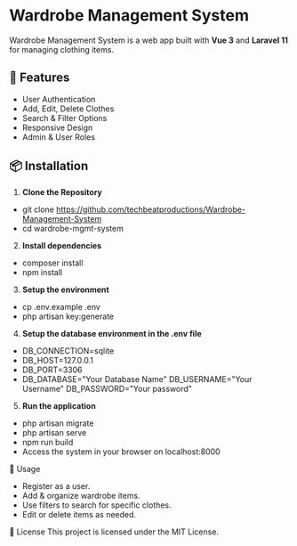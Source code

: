 # Wardrobe Management System

Wardrobe Management System is a web app built with **Vue 3** and **Laravel 11** for managing clothing items.

## 🚀 Features
- User Authentication
- Add, Edit, Delete Clothes
- Search & Filter Options
- Responsive Design
- Admin & User Roles

## 📦 Installation
1. **Clone the Repository**  
   
  - git clone https://github.com/techbeatproductions/Wardrobe-Management-System
  - cd wardrobe-mgmt-system

2. **Install dependencies**
  - composer install
  - npm install

3. **Setup the environment**
  - cp .env.example .env
  - php artisan key:generate

4. **Setup the database environment in the .env file**
 - DB_CONNECTION=sqlite
 - DB_HOST=127.0.0.1
 - DB_PORT=3306
 - DB_DATABASE="Your Database Name"
    DB_USERNAME="Your Username"
    DB_PASSWORD="Your password"

5. **Run the application**
 - php artisan migrate
 - php artisan serve
 - npm run build
 - Access the system in your browser on localhost:8000

🎉 Usage
- Register as a user.
- Add & organize wardrobe items.
- Use filters to search for specific clothes.
- Edit or delete items as needed.

📜 License
  This project is licensed under the MIT License.